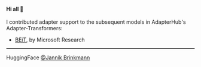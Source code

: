 #### Hi all 👋

I contributed adapter support to the subsequent models in AdapterHub's Adapter-Transformers: 
* [BEiT](https://arxiv.org/abs/2106.08254), by Microsoft Research

<hr style="border:0.5px solid gray">

HuggingFace [@Jannik Brinkmann](https://huggingface.co/jbrinkma) 
